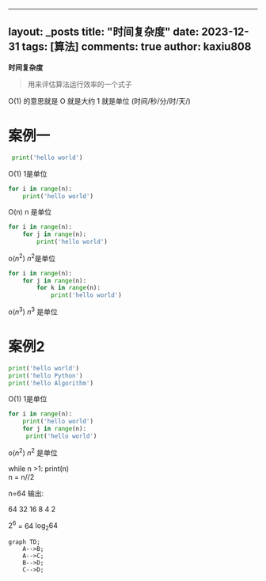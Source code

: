 
---
layout: _posts
title: "时间复杂度"
date:   2023-12-31
tags: [算法]
comments: true
author: kaxiu808  
--- 
**时间复杂度**
> 用来评估算法运行效率的一个式子

O(1)  的意思就是   O 就是大约    1 就是单位  (时间/秒/分/时/天/)
# 案例一
```python
 print('hello world')         
```                  
O(1)             		  1是单位
```python
for i in range(n):
	print('hello world')      
```
O(n)						 n 是单位
```python
for i in range(n):
	for j in range(n):		 
		print('hello world')
```
o($n^2$)                 $n^2$是单位
```python
for i in range(n):
	for j in range(n):
		for k in range(n):     
			print('hello world')
```
o($n^3$)		 			 $n^3$ 是单位

# 案例2

```python
print('hello world')
print('hello Python')                  
print('hello Algorithm')
```
O(1)             				1是单位
```python
for i in range(n):
	print('hello world')         
	for j in range(n):
	 print('hello world')
```
o($n^2$)    						 $n^2$ 是单位


while n >1:
	print(n)							
	n = n//2 

n=64 输出:

64		32  16 	8	4	2


$2^6$ = 64 
$\log_{2}{64}$		
	


  
```mermaid
graph TD;
    A-->B;
    A-->C;
    B-->D;
    C-->D;
```
<!--stackedit_data:
eyJoaXN0b3J5IjpbLTE5NDQwMjk1NjUsMTk0MzI3OTQ5LDE4Mj
IyNDI1OTksOTYwNjU4NzExLDU3NTkxOTMxNiwxNjUwNDM2Mzk3
LDE2Mjg2MjQyMTgsMTIyMzc5MjM1NCwtMTExNjQxMzE2MiwxMj
AxOTY2NjYzLC01NDA5Nzc1MzEsMTIyMTMwODc5MiwxMTI3OTk0
ODA1LC0xODQ3NjU0NTExLC01ODQ1Mjk3MjMsLTU3MTkwNDA4M1
19
-->